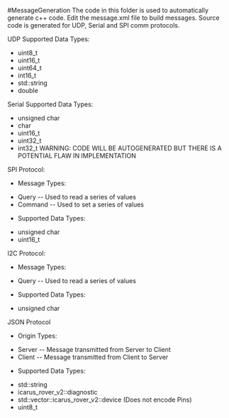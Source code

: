 #MessageGeneration
The code in this folder is used to automatically generate c++ code.
Edit the message.xml file to build messages.  Source code is generated for UDP, Serial and SPI comm protocols.

UDP Supported Data Types:
* uint8_t
* uint16_t
* uint64_t
* int16_t
* std::string
* double

Serial Supported Data Types:
* unsigned char
* char
* uint16_t
* uint32_t
* int32_t WARNING: CODE WILL BE AUTOGENERATED BUT THERE IS A POTENTIAL FLAW IN IMPLEMENTATION

SPI Protocol:
- Message Types:
* Query -- Used to read a series of values 
* Command -- Used to set a series of values
- Supported Data Types:
* unsigned char
* uint16_t

I2C Protocol:
- Message Types:
* Query -- Used to read a series of values 
- Supported Data Types:
* unsigned char

JSON Protocol
- Origin Types:
* Server -- Message transmitted from Server to Client
* Client -- Message transmitted from Client to Server
- Supported Data Types:
* std::string
* icarus_rover_v2::diagnostic
* std::vector::icarus_rover_v2::device (Does not encode Pins)
* uint8_t
